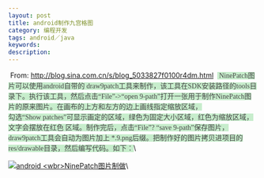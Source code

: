 ```yaml
---
layout: post
title: android制作九宫格图
category: 编程开发
tags: android／java
keywords: 
description: 
---
```


 From: <http://blog.sina.com.cn/s/blog_5033827f0100r4dm.html> 
<span
style="display:inline! important;float:none;font:14px/21px simsun;color:#464646;text-indent:0px;letter-spacing:normal;background-color:#c7edcc;widows:2;orphans:2;webkit-text-size-adjust:auto;spacing:0px;transform:none;space:normal;align:left;text-stroke-width:0px;"> </span><span
style="display:inline! important;float:none;word-spacing:0px;font:14px/21px simsun;color:#464646;text-indent:0px;letter-spacing:normal;background-color:#c7edcc;widows:2;orphans:2;webkit-text-size-adjust:auto;transform:none;space:normal;align:left;text-stroke-width:0px;">NinePatch图片可以使用android自带的
draw9patch工具来制作，该工具在SDK安装路径的tools目录下。执行该工具，然后点击“File”-\>“open </span><span
style="display:inline! important;float:none;word-spacing:0px;font:14px/21px simsun;color:#464646;text-indent:0px;letter-spacing:normal;background-color:#c7edcc;widows:2;orphans:2;webkit-text-size-adjust:auto;transform:none;space:normal;align:left;text-stroke-width:0px;">9-path”打开一张用于制作NinePatch图片的原来图片。在画布的上方和左方的边上画线指定缩放区域，</span>\
 <span
style="display:inline! important;float:none;font:14px/21px simsun;color:#464646;text-indent:0px;letter-spacing:normal;background-color:#c7edcc;widows:2;orphans:2;webkit-text-size-adjust:auto;spacing:0px;transform:none;space:normal;align:left;text-stroke-width:0px;">勾选“Show </span><span
style="display:inline! important;float:none;word-spacing:0px;font:14px/21px simsun;color:#464646;text-indent:0px;letter-spacing:normal;background-color:#c7edcc;widows:2;orphans:2;webkit-text-size-adjust:auto;transform:none;space:normal;align:left;text-stroke-width:0px;">patches”可显示画定的区域，绿色</span><span
style="display:inline! important;float:none;font:14px/21px simsun;color:#464646;text-indent:0px;letter-spacing:normal;background-color:#c7edcc;widows:2;orphans:2;webkit-text-size-adjust:auto;spacing:0px;transform:none;space:normal;align:left;text-stroke-width:0px;">为固定大小区域，</span><span
style="display:inline! important;float:none;font:14px/21px simsun;color:#464646;text-indent:0px;letter-spacing:normal;background-color:#c7edcc;widows:2;orphans:2;webkit-text-size-adjust:auto;spacing:0px;transform:none;space:normal;align:left;text-stroke-width:0px;">红色为缩放区域，文字会摆放在红色
</span><span
style="display:inline! important;float:none;font:14px/21px simsun;color:#464646;text-indent:0px;letter-spacing:normal;background-color:#c7edcc;widows:2;orphans:2;webkit-text-size-adjust:auto;spacing:0px;transform:none;space:normal;align:left;text-stroke-width:0px;">区域。制作完后，点击“F</span><span
style="display:inline! important;float:none;font:14px/21px simsun;color:#464646;text-indent:0px;letter-spacing:normal;background-color:#c7edcc;widows:2;orphans:2;webkit-text-size-adjust:auto;spacing:0px;transform:none;space:normal;align:left;text-stroke-width:0px;">ile”? </span><span
style="display:inline! important;float:none;word-spacing:0px;font:14px/21px simsun;color:#464646;text-indent:0px;letter-spacing:normal;background-color:#c7edcc;widows:2;orphans:2;webkit-text-size-adjust:auto;transform:none;space:normal;align:left;text-stroke-width:0px;">“save </span><span
style="display:inline! important;float:none;word-spacing:0px;font:14px/21px simsun;color:#464646;text-indent:0px;letter-spacing:normal;background-color:#c7edcc;widows:2;orphans:2;webkit-text-size-adjust:auto;transform:none;space:normal;align:left;text-stroke-width:0px;">9-path”保存</span><span
style="display:inline! important;float:none;font:14px/21px simsun;color:#464646;text-indent:0px;letter-spacing:normal;background-color:#c7edcc;widows:2;orphans:2;webkit-text-size-adjust:auto;spacing:0px;transform:none;space:normal;align:left;text-stroke-width:0px;">图片，draw9patch工具会自动为图片加上 \*.9.png后缀。</span><span
style="display:inline! important;float:none;font:14px/21px simsun;color:#464646;text-indent:0px;letter-spacing:normal;background-color:#c7edcc;widows:2;orphans:2;webkit-text-size-adjust:auto;spacing:0px;transform:none;space:normal;align:left;text-stroke-width:0px;">把制作好的图片拷贝进项目的res/drawable目录，然后</span><span
style="display:inline! important;float:none;font:14px/21px simsun;color:#464646;text-indent:0px;letter-spacing:normal;background-color:#c7edcc;widows:2;orphans:2;webkit-text-size-adjust:auto;spacing:0px;transform:none;space:normal;align:left;text-stroke-width:0px;">编写代码。如下：</span>\

[![android \<wbr\>NinePatch图片制做](http://s2.sinaimg.cn/middle/5033827fha1a1b6ec27c1&690 "android <wbr>NinePatch图片制做")](http://photo.blog.sina.com.cn/showpic.html#blogid=5033827f01%0D%0A00r4dm&url=http://s2.sinaimg.cn/orignal/5033827fha1a1b6ec27c1)\








